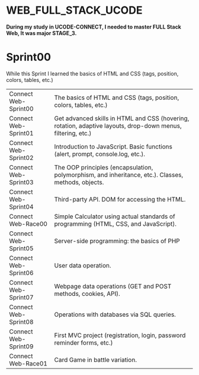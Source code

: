 # WEB_FULL_STACK_UCODE

<b>During my study in UCODE-CONNECT, I needed to master FULL Stack Web, It was major STAGE_3.</b>
<h1>Sprint00</h1>
While this Sprint I learned the basics of HTML and CSS (tags, position, colors, tables, etc.)
<table>
<tr><td>Connect Web-Sprint00</td><td>The basics of HTML and CSS (tags, position, colors, tables, etc.)</td><tr>
<tr><td>Connect Web-Sprint01</td><td>Get advanced skills in HTML and CSS (hovering, rotation, adaptive layouts, drop-down menus, filtering, etc.)</td><tr>
<tr><td>Connect Web-Sprint02</td><td>Introduction to JavaScript. Basic functions (alert, prompt, console.log, etc.).</td><tr>
<tr><td>Connect Web-Sprint03</td><td>The OOP principles (encapsulation, polymorphism, and inheritance, etc.). Classes, methods, objects.</td><tr>
<tr><td>Connect Web-Sprint04</td><td>Third-party API. DOM for accessing the HTML.</td><tr>
<tr><td>Connect Web-Race00</td><td>Simple Calculator using actual standards of programming (HTML, CSS, and JavaScript).</td><tr>
<tr><td>Connect Web-Sprint05</td><td>Server-side programming: the basics of PHP</td><tr>
<tr><td>Connect Web-Sprint06</td><td>User data operation.</td><tr>
<tr><td>Connect Web-Sprint07</td><td>Webpage data operations (GET and POST methods, cookies, API).</td><tr>
<tr><td>Connect Web-Sprint08</td><td>Operations with databases via SQL queries.</td><tr>
<tr><td>Connect Web-Sprint09</td><td>First MVC project (registration, login, password reminder forms, etc.)</td><tr>
<tr><td>Connect Web-Race01</td><td>Card Game in battle variation.</td><tr>
</table>

